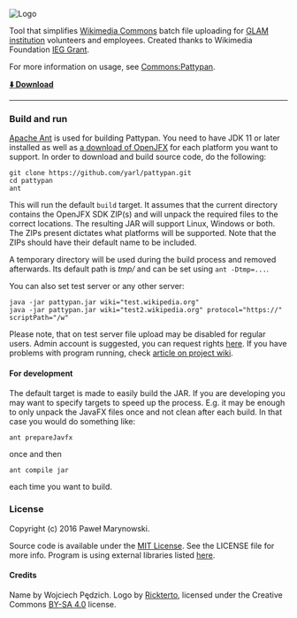 ![Logo](http://i.imgur.com/Wjti8vi.png)

Tool that simplifies [Wikimedia Commons](https://commons.wikimedia.org/) batch file uploading for [GLAM institution](https://outreach.wikimedia.org/wiki/GLAM) volunteers and employees. Created thanks to Wikimedia Foundation [IEG Grant](https://meta.wikimedia.org/wiki/Grants:IEG/Batch_uploader_for_small_GLAM_projects).

For more information on usage, see [Commons:Pattypan](https://commons.wikimedia.org/wiki/Commons:Pattypan).

__[:arrow_down: Download](https://github.com/yarl/pattypan/releases)__

----

### Build and run
[Apache Ant](https://ant.apache.org/) is used for building Pattypan. You need to have JDK 11 or later installed as well as [a download of OpenJFX](https://gluonhq.com/products/javafx/) for each platform you want to support. In order to download and build source code, do the following:

```
git clone https://github.com/yarl/pattypan.git
cd pattypan
ant
```

This will run the default `build` target. It assumes that the current directory contains the OpenJFX SDK ZIP(s) and will unpack the required files to the correct locations. The resulting JAR will support Linux, Windows or both. The ZIPs present dictates what platforms will be supported. Note that the ZIPs should have their default name to be included.

A temporary directory will be used during the build process and removed afterwards. Its default path is *tmp/* and can be set using `ant -Dtmp=...`.

You can also set test server or any other server:

```
java -jar pattypan.jar wiki="test.wikipedia.org"
java -jar pattypan.jar wiki="test2.wikipedia.org" protocol="https://" scriptPath="/w"

```

Please note, that on test server file upload may be disabled for regular users. Admin account is suggested, you can request rights [here](https://test.wikipedia.org/wiki/Wikipedia:Requests/Permissions). If you have problems with program running, check [article on project wiki](https://github.com/yarl/pattypan/wiki/Run).

#### For development
The default target is made to easily build the JAR. If you are developing you may want to specify targets to speed up the process. E.g. it may be enough to only unpack the JavaFX files once and not clean after each build. In that case you would do something like:

```
ant prepareJavfx
```

once and then

```
ant compile jar
```

each time you want to build.

### License
Copyright (c) 2016 Paweł Marynowski.

Source code is available under the [MIT License](https://github.com/yarl/pattypan/blob/master/LICENSE). See the LICENSE file for more info. Program is using external libraries listed [here](https://github.com/yarl/pattypan/tree/master/lib).

#### Credits
Name by Wojciech Pędzich. Logo by [Rickterto](//commons.wikimedia.org/wiki/User:Rickterto), licensed under the Creative Commons [BY-SA 4.0](https://creativecommons.org/licenses/by-sa/4.0/deed.en) license.


